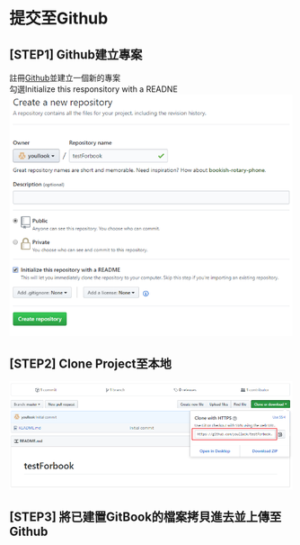 # 提交至Github

## \[STEP1\] Github建立專案

註冊[Github](https://github.com/)並建立一個新的專案  
勾選Initialize this responsitory with a READNE  
![](.gitbook/assets/git_project.png)

## \[STEP2\] Clone Project至本地

![](.gitbook/assets/git_clone.png)

## \[STEP3\] 將已建置GitBook的檔案拷貝進去並上傳至Github

